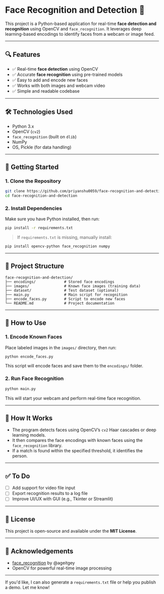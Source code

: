 # Face Recognition and Detection 🎯

This project is a Python-based application for real-time **face detection and recognition** using OpenCV and `face_recognition`. It leverages deep learning-based encodings to identify faces from a webcam or image feed.

---

## 🔍 Features

* ✅ Real-time **face detection** using OpenCV
* ✅ Accurate **face recognition** using pre-trained models
* ✅ Easy to add and encode new faces
* ✅ Works with both images and webcam video
* ✅ Simple and readable codebase

---

## 🛠️ Technologies Used

* Python 3.x
* OpenCV (`cv2`)
* `face_recognition` (built on `dlib`)
* NumPy
* OS, Pickle (for data handling)

---

## 🚀 Getting Started

### 1. Clone the Repository

```bash
git clone https://github.com/priyanshu0059/face-recognition-and-detection.git
cd face-recognition-and-detection
```

### 2. Install Dependencies

Make sure you have Python installed, then run:

```bash
pip install -r requirements.txt
```

> If `requirements.txt` is missing, manually install:

```bash
pip install opencv-python face_recognition numpy
```

---

## 📂 Project Structure

```
face-recognition-and-detection/
├── encodings/             # Stored face encodings
├── images/                # Known face images (training data)
├── dataset/               # Test dataset (optional)
├── main.py                # Main script for recognition
├── encode_faces.py        # Script to encode new faces
└── README.md              # Project documentation
```

---

## 📸 How to Use

### 1. Encode Known Faces

Place labeled images in the `images/` directory, then run:

```bash
python encode_faces.py
```

This script will encode faces and save them to the `encodings/` folder.

### 2. Run Face Recognition

```bash
python main.py
```

This will start your webcam and perform real-time face recognition.

---

## 🧠 How It Works

* The program detects faces using OpenCV’s `cv2` Haar cascades or deep learning models.
* It then compares the face encodings with known faces using the `face_recognition` library.
* If a match is found within the specified threshold, it identifies the person.

---

## ✅ To Do

* [ ] Add support for video file input
* [ ] Export recognition results to a log file
* [ ] Improve UI/UX with GUI (e.g., Tkinter or Streamlit)

---

## 📄 License

This project is open-source and available under the **MIT License**.

---

## 🙌 Acknowledgements

* [face\_recognition](https://github.com/ageitgey/face_recognition) by @ageitgey
* OpenCV for powerful real-time image processing

---

If you'd like, I can also generate a `requirements.txt` file or help you publish a demo. Let me know!
